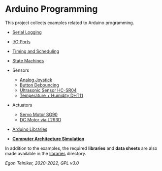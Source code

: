 # Arduino Programming

This project collects examples related to Arduino programming.

* [Serial Logging](https://github.com/teiniker/teiniker-lectures-arduino/tree/main/interfaces/serial)

* [I/O Ports](https://github.com/teiniker/teiniker-lectures-arduino/tree/main/io-ports)

* [Timing and Scheduling](https://github.com/teiniker/teiniker-lectures-arduino/tree/main/timing)

* [State Machines](https://github.com/teiniker/teiniker-lectures-arduino/tree/main/state-machines)

* Sensors
  * [Analog Joystick](sensors/joystick)
  * [Button Debouncing](sensors/button-debouncing)
  * [Ultrasonic Sensor HC-SR04](sensors/hc-sr04)
  * [Temperature + Humidity DHT11](sensors/dht11)
  
* Actuators
  * [Servo Motor SG90](actuators/SG90-ServoMotor)
  * [DC Motor via L293D](actuators/L293)
 
* [Arduino Libraries](https://github.com/teiniker/teiniker-lectures-arduino/tree/main/libraries)


* [**Computer Architecture Simulation**](https://github.com/teiniker/teiniker-lectures-arduino/blob/main/simulation)

In addition to the examples, the required **libraries** and **data sheets** are also made available in the 
[libraries](https://github.com/teiniker/teiniker-lectures-arduino/tree/main/libraries) directory.


*Egon Teiniker, 2020-2022, GPL v3.0* 
